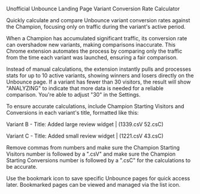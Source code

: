 Unofficial Unbounce Landing Page Variant Conversion Rate Calculator

Quickly calculate and compare Unbounce variant conversion rates against the Champion, focusing only on traffic during the variant's active period.

When a Champion has accumulated significant traffic, its conversion rate can overshadow new variants, making comparisons inaccurate. This Chrome extension automates the process by comparing only the traffic from the time each variant was launched, ensuring a fair comparison.

Instead of manual calculations, the extension instantly pulls and processes stats for up to 10 active variants, showing winners and losers directly on the Unbounce page. If a variant has fewer than 30 visitors, the result will show "ANALYZING" to indicate that more data is needed for a reliable comparison. You're able to adjust "30" in the Settings.

To ensure accurate calculations, include Champion Starting Visitors and Conversions in each variant's title, formatted like this:

Variant B - Title: Added large review widget | (1339.csV 52.csC)

Variant C - Title: Added small review widget | (1221.csV 43.csC)

Remove commas from numbers and make sure the Champion Starting Visitors number is followed by a ".csV" and make sure the Champion Starting Conversions number is followed by a ".csC" for the calculations to be accurate.

Use the bookmark icon to save specific Unbounce pages for quick access later. Bookmarked pages can be viewed and managed via the list icon.
